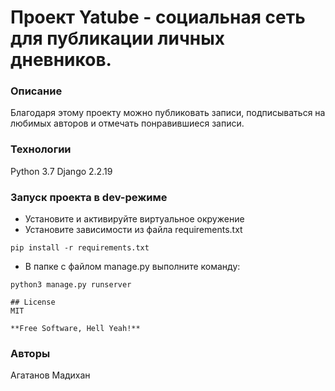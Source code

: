 # Проект Yatube - социальная сеть для публикации личных дневников.
### Описание
Благодаря этому проекту можно публиковать записи, подписываться на любимых авторов и отмечать понравившиеся записи.
### Технологии
Python 3.7
Django 2.2.19
### Запуск проекта в dev-режиме
- Установите и активируйте виртуальное окружение
- Установите зависимости из файла requirements.txt
```
pip install -r requirements.txt
``` 
- В папке с файлом manage.py выполните команду:
```
python3 manage.py runserver

## License
MIT

**Free Software, Hell Yeah!**
```
### Авторы
Агатанов Мадихан 